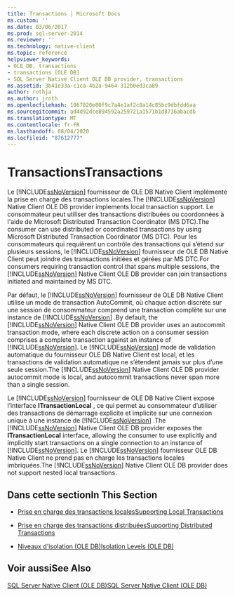```yaml
---
title: Transactions | Microsoft Docs
ms.custom: ''
ms.date: 03/06/2017
ms.prod: sql-server-2014
ms.reviewer: ''
ms.technology: native-client
ms.topic: reference
helpviewer_keywords:
- OLE DB, transactions
- transactions [OLE DB]
- SQL Server Native Client OLE DB provider, transactions
ms.assetid: 3b41e33a-c1ca-4b2a-9464-312b0ed3ca89
author: rothja
ms.author: jroth
ms.openlocfilehash: 1067820e80f9c7a4e1af2c8a14c85bc9dbfdd6aa
ms.sourcegitcommit: ad4d92dce894592a259721a1571b1d8736abacdb
ms.translationtype: MT
ms.contentlocale: fr-FR
ms.lasthandoff: 08/04/2020
ms.locfileid: "87612777"
---
```

# <a name="transactions"></a><span data-ttu-id="2ff2e-102">Transactions</span><span class="sxs-lookup"><span data-stu-id="2ff2e-102">Transactions</span></span>
  <span data-ttu-id="2ff2e-103">Le [!INCLUDE[ssNoVersion](../../includes/ssnoversion-md.md)] fournisseur de OLE DB Native Client implémente la prise en charge des transactions locales.</span><span class="sxs-lookup"><span data-stu-id="2ff2e-103">The [!INCLUDE[ssNoVersion](../../includes/ssnoversion-md.md)] Native Client OLE DB provider implements local transaction support.</span></span> <span data-ttu-id="2ff2e-104">Le consommateur peut utiliser des transactions distribuées ou coordonnées à l'aide de Microsoft Distributed Transaction Coordinator (MS DTC).</span><span class="sxs-lookup"><span data-stu-id="2ff2e-104">The consumer can use distributed or coordinated transactions by using Microsoft Distributed Transaction Coordinator (MS DTC).</span></span> <span data-ttu-id="2ff2e-105">Pour les consommateurs qui requièrent un contrôle des transactions qui s’étend sur plusieurs sessions, le [!INCLUDE[ssNoVersion](../../includes/ssnoversion-md.md)] fournisseur de OLE DB Native Client peut joindre des transactions initiées et gérées par MS DTC.</span><span class="sxs-lookup"><span data-stu-id="2ff2e-105">For consumers requiring transaction control that spans multiple sessions, the [!INCLUDE[ssNoVersion](../../includes/ssnoversion-md.md)] Native Client OLE DB provider can join transactions initiated and maintained by MS DTC.</span></span>  
  
 <span data-ttu-id="2ff2e-106">Par défaut, le [!INCLUDE[ssNoVersion](../../includes/ssnoversion-md.md)] fournisseur de OLE DB Native Client utilise un mode de transaction AutoCommit, où chaque action discrète sur une session de consommateur comprend une transaction complète sur une instance de [!INCLUDE[ssNoVersion](../../includes/ssnoversion-md.md)] .</span><span class="sxs-lookup"><span data-stu-id="2ff2e-106">By default, the [!INCLUDE[ssNoVersion](../../includes/ssnoversion-md.md)] Native Client OLE DB provider uses an autocommit transaction mode, where each discrete action on a consumer session comprises a complete transaction against an instance of [!INCLUDE[ssNoVersion](../../includes/ssnoversion-md.md)].</span></span> <span data-ttu-id="2ff2e-107">Le [!INCLUDE[ssNoVersion](../../includes/ssnoversion-md.md)] mode de validation automatique du fournisseur OLE DB Native Client est local, et les transactions de validation automatique ne s’étendent jamais sur plus d’une seule session.</span><span class="sxs-lookup"><span data-stu-id="2ff2e-107">The [!INCLUDE[ssNoVersion](../../includes/ssnoversion-md.md)] Native Client OLE DB provider autocommit mode is local, and autocommit transactions never span more than a single session.</span></span>  
  
 <span data-ttu-id="2ff2e-108">Le [!INCLUDE[ssNoVersion](../../includes/ssnoversion-md.md)] fournisseur de OLE DB Native Client expose l’interface **ITransactionLocal** , ce qui permet au consommateur d’utiliser des transactions de démarrage explicite et implicite sur une connexion unique à une instance de [!INCLUDE[ssNoVersion](../../includes/ssnoversion-md.md)] .</span><span class="sxs-lookup"><span data-stu-id="2ff2e-108">The [!INCLUDE[ssNoVersion](../../includes/ssnoversion-md.md)] Native Client OLE DB provider exposes the **ITransactionLocal** interface, allowing the consumer to use explicitly and implicitly start transactions on a single connection to an instance of [!INCLUDE[ssNoVersion](../../includes/ssnoversion-md.md)].</span></span> <span data-ttu-id="2ff2e-109">Le [!INCLUDE[ssNoVersion](../../includes/ssnoversion-md.md)] fournisseur OLE DB Native Client ne prend pas en charge les transactions locales imbriquées.</span><span class="sxs-lookup"><span data-stu-id="2ff2e-109">The [!INCLUDE[ssNoVersion](../../includes/ssnoversion-md.md)] Native Client OLE DB provider does not support nested local transactions.</span></span>  
  
## <a name="in-this-section"></a><span data-ttu-id="2ff2e-110">Dans cette section</span><span class="sxs-lookup"><span data-stu-id="2ff2e-110">In This Section</span></span>  
  
-   [<span data-ttu-id="2ff2e-111">Prise en charge des transactions locales</span><span class="sxs-lookup"><span data-stu-id="2ff2e-111">Supporting Local Transactions</span></span>](supporting-local-transactions.md)  
  
-   [<span data-ttu-id="2ff2e-112">Prise en charge des transactions distribuées</span><span class="sxs-lookup"><span data-stu-id="2ff2e-112">Supporting Distributed Transactions</span></span>](supporting-distributed-transactions.md)  
  
-   [<span data-ttu-id="2ff2e-113">Niveaux d'isolation &#40;OLE DB&#41;</span><span class="sxs-lookup"><span data-stu-id="2ff2e-113">Isolation Levels &#40;OLE DB&#41;</span></span>](isolation-levels-ole-db.md)  
  
## <a name="see-also"></a><span data-ttu-id="2ff2e-114">Voir aussi</span><span class="sxs-lookup"><span data-stu-id="2ff2e-114">See Also</span></span>  
 [<span data-ttu-id="2ff2e-115">SQL Server Native Client &#40;OLE DB&#41;</span><span class="sxs-lookup"><span data-stu-id="2ff2e-115">SQL Server Native Client &#40;OLE DB&#41;</span></span>](../native-client/ole-db/sql-server-native-client-ole-db.md)  
  
  
